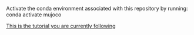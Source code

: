 Activate the conda environment associated with this repository by running:
conda activate mujoco

[This is the tutorial you are currently following](https://github.com/tayalmanan28/MuJoCo-Tutorial/blob/main/tutorial/tutorial_1.ipynb)